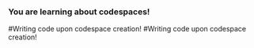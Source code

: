 ### You are learning about codespaces!
#Writing code upon codespace creation!
#Writing code upon codespace creation!
